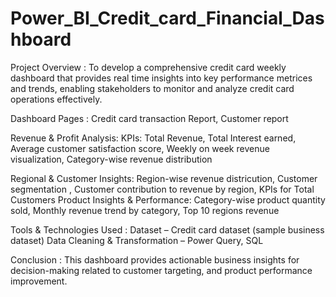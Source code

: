 # Power_BI_Credit_card_Financial_Dashboard

Project Overview : To develop a comprehensive credit card weekly  dashboard that provides real time insights into key performance metrices and trends, enabling stakeholders to monitor and analyze credit card operations effectively.

Dashboard Pages : Credit card transaction Report, Customer report

Revenue & Profit Analysis: KPIs: Total Revenue, Total Interest earned, Average customer satisfaction score, Weekly on week revenue  visualization, Category-wise revenue distribution

Regional & Customer Insights: Region-wise revenue districution, Customer segmentation , Customer contribution to revenue by region, KPIs for Total Customers 
Product Insights & Performance: Category-wise product quantity sold,  Monthly revenue trend by category, Top 10 regions revenue

Tools & Technologies Used : Dataset – Credit card dataset (sample business dataset) Data Cleaning & Transformation – Power Query, SQL

Conclusion : This dashboard provides actionable business insights for decision-making related to customer targeting, and product performance improvement.

